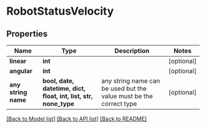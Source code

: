 # RobotStatusVelocity


## Properties
Name | Type | Description | Notes
------------ | ------------- | ------------- | -------------
**linear** | **int** |  | [optional] 
**angular** | **int** |  | [optional] 
**any string name** | **bool, date, datetime, dict, float, int, list, str, none_type** | any string name can be used but the value must be the correct type | [optional]

[[Back to Model list]](../README.md#documentation-for-models) [[Back to API list]](../README.md#documentation-for-api-endpoints) [[Back to README]](../README.md)



